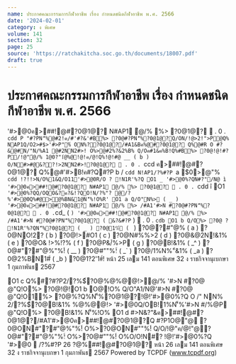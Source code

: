 ```yaml
---
name: ประกาศคณะกรรมการกีฬาอาชีพ เรื่อง กำหนดชนิดกีฬาอาชีพ พ.ศ. 2566
date: '2024-02-01'
category: ง พิเศษ
volume: 141
section: 32
page: 25
source: 'https://ratchakitcha.soc.go.th/documents/18007.pdf'
draft: true
---
```


# ประกาศคณะกรรมการกีฬาอาชีพ เรื่อง กำหนดชนิดกีฬาอาชีพ พ.ศ. 2566

'#>@0ค>##!@#?0@1@? N#AP1 ํ@/% %> ?0@1@?  . 0 . `cdd P "#?PN'็%@#2!ค/#'#?&'#B%> ?0@#?PN'็%?0@1@?Q/ON/!@>2!">P@Q% NAP1Q/O2>#$>'#>P"%์ ON%??0@1@?/#A1&Bค%@#?0@1@? Q%@#R O #?&@#N/"N/%A1 @#2NN2#>! O%>@#2%?&2%B% Q/Oค#1&ค%B!Q%#B%> ?0@!@!#?P/!@"ํ@/% 1@0?"1ํ@%@!@!ค/@!Q%!@!#@ __ ( b ) O/N#>#@&??!>2NN2#>!?0@1@?  . 0 . `ccd ค>##!@#?0@1@? Q%@#'#>B!ค#?Q#?P b / `cdd N!AP1/?%#?P `a $0>@"% `cdd !?!!>N/O%1&Q/O11'#>@0R/O ? !N1R'%?Q O1 _ '#>@0%?QN#?"/N@ ì '#>@0ค>##!@#?0@1@? N#AP1 ํ@/% %> ?0@1@?  . 0 . `cdd î O1 ` '#>@0%?QQ/OQO&?ค?&!?QO!N/?%"? @/?%'#>@0Q%#@>@%BN&1@N'็%!O%R' O1 a Q/O"N%> ( _ ) '#>@0ค>##!@#?0@1@? N#AP1 ํ@/% %> /#A1'#>N #?0@#?PN'็%?0@1@?  . 0 . `cd_ ( ` ) '#>@0ค>##!@#?0@1@? N#AP1 ํ@/% %> /#A1'#>N #?0@#?PN'็%?0@1@? ( &?&#?P ` )  . 0 . `cdb O1 b Q/O%> ?0@ ? !N1R'%?QN'็%?0@1@? ( _ ) ?0@1%์ ( ` ) ?0@?#"@% ( a ) ?0@NO!2? ( b ) ?0@!>#O1 ( c ) ?0@N#%%>2 ( d ) ?0@&@2N!&1% ( e ) ?0@O& !>%!?% ( f ) ?0@P&/์%>P ( g ) ?0@B!&1% ( _^ ) ?0@#"?#"@%"%!์ ( __ ) ?0@#""%!์ ( _` ) ?0@/1%N%"์&1% ( _a ) ?0@2%BN1#์ ( _b ) ?0@1?2'1#์! หน้า 25 เลม 141 ตอนพิเศษ 32 ง ราชกิจจานุเบกษา 1 กุมภาพันธ 2567

O1 c Q%#?#?P2/?%$์?0@%@%@@!>ํ@/% '#>N #?0@ @"Q!O%> ?0@!@!O1 b O@!O% Q/O"A1/N@'#>N #?0@ @"Q!O1%> ?0@%?Q%N'็%?0@1@?!@!'#>@0%?Q O /" NN% 2/?%$์?0@B!&1% %@%@@!> '#>@0Q/OB!1%N'็%'#>N #/%@P @"Q!O%> ?0@B!&1% N'็%!O% O1 d #>N&?"&ค>##!@#?0@1@?/#A1'#>@0ค>##!@#?0@1@?Q #?P1O@"@ ?0@ON#"?#"@%"%!์ O%>?0@ON#""%!์ Q/O/!@"ค/@!"@?0@#"?#"@%"%!์ O%>?0@#""%!์ O%O/O!N#? !@!'#>@0%?Q '#>@0  /?%#?P 26 $?%/@ค!  . 0 . `c 66 2B @/## //?0B P0% #?ฐ!%!#?/N@@##>##/@##N1N#?P"/O%>?0@ '#>$@%##!@#?0@1@? หน้า 26 เลม 141 ตอนพิเศษ 32 ง ราชกิจจานุเบกษา 1 กุมภาพันธ 2567 Powered by TCPDF (www.tcpdf.org)
